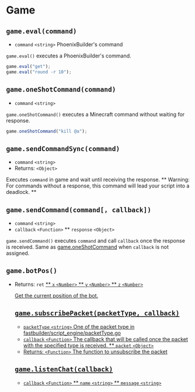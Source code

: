 # Game
## `game.eval(command)`
* `command` `<string>` PhoenixBuilder's command

`game.eval()` executes a PhoenixBuilder's command.
```javascript
game.eval("get");
game.eval("round -r 10");
```

## `game.oneShotCommand(command)`
* `command` `<string>`

`game.oneShotCommand()` executes a Minecraft command without waiting for response.
```javascript
game.oneShotCommand("kill @a");
```

## `game.sendCommandSync(command)`
* `command` `<string>`
* Returns: `<Object>`

Executes `command` in game and wait until receiving the response.
** Warning: For commands without a response, this command will lead your script into a deadlock. **

## `game.sendCommand(command[, callback])`
* `command` `<string>`
* `callback` `<Function>`
** `response` `<Object>`

`game.sendCommand()` executes `command` and call `callback` once the response is received.
Same as [game.oneShotCommand](game.md#gameoneshotcommandcommand) when `callback` is not assigned.

## `game.botPos()`
* Returns: `ret` [<Object>](https://developer.mozilla.org/en-US/docs/Web/JavaScript/Reference/Global_Objects/Object)
** `x` `<Number>`
** `y` `<Number>`
** `z` `<Number>`

Get the current position of the bot.

## `game.subscribePacket(packetType, callback)`
* `packetType` `<string>` One of the packet type in fastbuilder/script_engine/packetType.go
* `callback` `<Function>` The callback that will be called once the packet with the specified type is received.
** `packet` `<Object>`
* Returns: `<Function>` The function to unsubscribe the packet

## `game.listenChat(callback)`
* `callback` `<Function>`
** `name` `<string>`
** `message` `<string>`

